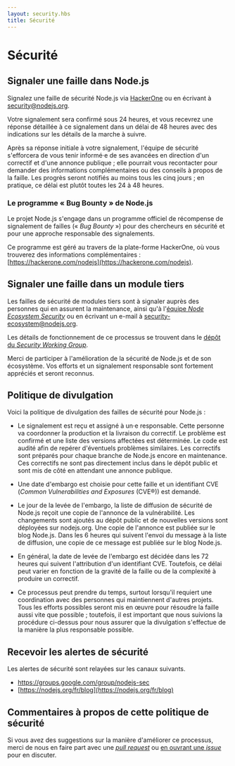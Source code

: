 ```yaml
---
layout: security.hbs
title: Sécurité
---
```


# Sécurité

## Signaler une faille dans Node.js

Signalez une faille de sécurité Node.js via [HackerOne](https://hackerone.com/nodejs) ou en écrivant à [security@nodejs.org](mailto:security@nodejs.org).

Votre signalement sera confirmé sous 24 heures, et vous recevrez une réponse détaillée à ce signalement dans un délai de 48 heures avec des indications sur les détails de la marche à suivre.

Après sa réponse initiale à votre signalement, l'équipe de sécurité s'efforcera de vous tenir informé·e de ses avancées en direction d'un correctif et d'une annonce publique ; elle pourrait vous recontacter pour demander des informations complémentaires ou des conseils à propos de la faille.
Les progrès seront notifiés au moins tous les cinq jours ; en pratique, ce délai est plutôt toutes les 24 à 48 heures.

### Le programme « Bug Bounty » de Node.js

Le projet Node.js s'engage dans un programme officiel de récompense de signalement de failles (« _Bug Bounty_ ») pour des chercheurs en sécurité et pour une approche responsable des signalements.

Ce programme est géré au travers de la plate-forme HackerOne, où vous trouverez des informations complémentaires : [https://hackerone.com/nodejs](https://hackerone.com/nodejs).

## Signaler une faille dans un module tiers

Les failles de sécurité de modules tiers sont à signaler auprès des personnes qui en assurent la maintenance, ainsi qu'à l'[équipe _Node Ecosystem Security_](https://hackerone.com/nodejs-ecosystem) ou en écrivant un e-mail à
[security-ecosystem@nodejs.org](mailto:security-ecosystem@nodejs.org).

Les détails de fonctionnement de ce processus se trouvent dans le [dépôt du _Security Working Group_](https://github.com/nodejs/security-wg/blob/master/processes/third_party_vuln_process.md).

Merci de participer à l'amélioration de la sécurité de Node.js et de son écosystème. Vos efforts et un signalement responsable sont fortement appréciés et seront reconnus.

## Politique de divulgation

Voici la politique de divulgation des failles de sécurité pour Node.js :

- Le signalement est reçu et assigné à un·e responsable. Cette personne va coordonner la production et la livraison du correctif. Le problème est confirmé et une liste des versions affectées est déterminée. Le code est audité afin de repérer d'éventuels problèmes similaires. Les correctifs sont préparés pour chaque branche de Node.js encore en maintenance. Ces correctifs ne sont pas directement inclus dans le dépôt public et sont mis de côté en attendant une annonce publique.

- Une date d'embargo est choisie pour cette faille et un identifiant CVE (_Common Vulnerabilities and Exposures_ (CVE®)) est demandé.

- Le jour de la levée de l'embargo, la liste de diffusion de sécurité de Node.js reçoit une copie de l'annonce de la vulnérabilité. Les changements sont ajoutés au dépôt public et de nouvelles versions sont déployées sur nodejs.org. Une copie de l'annonce est publiée sur le blog Node.js. Dans les 6 heures qui suivent l'envoi du message à la liste de diffusion, une copie de ce message est publiée sur le blog Node.js.

- En général, la date de levée de l'embargo est décidée dans les 72 heures qui suivent l'attribution d'un identifiant CVE. Toutefois, ce délai peut varier en fonction de la gravité de la faille ou de la complexité à produire un correctif.

- Ce processus peut prendre du temps, surtout lorsqu'il requiert une coordination avec des personnes qui maintiennent d'autres projets. Tous les efforts possibles seront mis en œuvre pour résoudre la faille aussi vite que possible ; toutefois, il est important que nous suivions la procédure ci-dessus pour nous assurer que la divulgation s'effectue de la manière la plus responsable possible.

## Recevoir les alertes de sécurité

Les alertes de sécurité sont relayées sur les canaux suivants.

- <https://groups.google.com/group/nodejs-sec>
- [https://nodejs.org/fr/blog](https://nodejs.org/fr/blog)

## Commentaires à propos de cette politique de sécurité

Si vous avez des suggestions sur la manière d'améliorer ce processus, merci de nous en faire part avec une [_pull request_](https://github.com/nodejs/nodejs.org)
ou [en ouvrant une _issue_](https://github.com/nodejs/security-wg/issues/new) pour en discuter.

